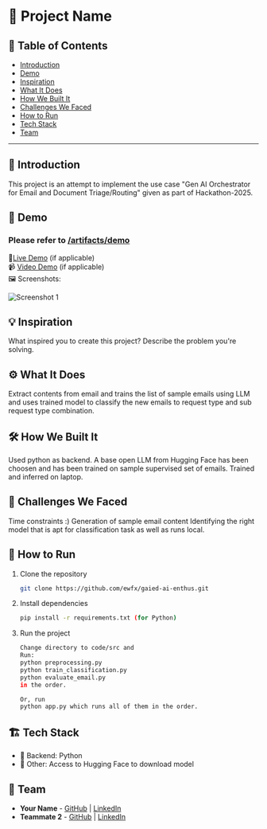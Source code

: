 # 🚀 Project Name

## 📌 Table of Contents
- [Introduction](#introduction)
- [Demo](#demo)
- [Inspiration](#inspiration)
- [What It Does](#what-it-does)
- [How We Built It](#how-we-built-it)
- [Challenges We Faced](#challenges-we-faced)
- [How to Run](#how-to-run)
- [Tech Stack](#tech-stack)
- [Team](#team)

---

## 🎯 Introduction
This project is an attempt to implement the use case "Gen AI Orchestrator for Email and Document Triage/Routing" given as part of Hackathon-2025.


## 🎥 Demo

### Please refer to [/artifacts/demo](https://github.com/ewfx/gaied-ai-enthus/tree/main/artifacts/demo)

🔗[Live Demo](#) (if applicable)  
📹 [Video Demo](#) (if applicable)  
🖼️ Screenshots:

![Screenshot 1](link-to-image)

## 💡 Inspiration
What inspired you to create this project? Describe the problem you're solving.

## ⚙️ What It Does
Extract contents from email and trains the list of sample emails using LLM and uses trained model to classify the new emails to request type and sub request type combination.

## 🛠️ How We Built It
Used python as backend. 
A base open LLM from Hugging Face has been choosen and has been trained on sample supervised set of emails.
Trained and inferred on laptop.

## 🚧 Challenges We Faced
Time constraints :)
Generation of sample email content
Identifying the right model that is apt for classification task as well as runs local.

## 🏃 How to Run
1. Clone the repository  
   ```sh
   git clone https://github.com/ewfx/gaied-ai-enthus.git
   ```
2. Install dependencies  
   ```sh
   pip install -r requirements.txt (for Python)
   ```
3. Run the project  
   ```sh
   Change directory to code/src and
   Run:
   python preprocessing.py
   python train_classification.py
   python evaluate_email.py
   in the order.

   Or, run
   python app.py which runs all of them in the order. 
   ```

## 🏗️ Tech Stack
- 🔹 Backend: Python
- 🔹 Other: Access to Hugging Face to download model

## 👥 Team
- **Your Name** - [GitHub](#) | [LinkedIn](#)
- **Teammate 2** - [GitHub](#) | [LinkedIn](#)
